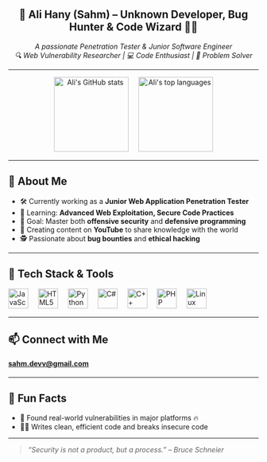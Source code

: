 <h2 align="center">🚀 Ali Hany (Sahm) – Unknown Developer, Bug Hunter & Code Wizard 🧙‍♂️</h2>

<p align="center">
  <i>A passionate Penetration Tester & Junior Software Engineer</i> <br>
  <i>🔍 Web Vulnerability Researcher | 💻 Code Enthusiast | 🎯 Problem Solver</i>
</p>

---

<div align="center">
  <img src="https://github-readme-stats.vercel.app/api?username=Arrow-DV&hide_title=false&hide_rank=false&show_icons=true&include_all_commits=true&count_private=true&disable_animations=false&theme=dracula&locale=en&hide_border=false" height="150" alt="Ali's GitHub stats" />
  <img width="12" />
  <img src="https://github-readme-stats.vercel.app/api/top-langs?username=Arrow-DV&locale=en&hide_title=false&layout=compact&card_width=320&langs_count=5&theme=dracula&hide_border=false" height="150" alt="Ali's top languages" />
</div>

---

## 🧠 About Me

- 🛠 Currently working as a **Junior Web Application Penetration Tester**
- 🌱 Learning: **Advanced Web Exploitation, Secure Code Practices**
- 🎯 Goal: Master both **offensive security** and **defensive programming**
- 🎥 Creating content on **YouTube** to share knowledge with the world
- 🕵️ Passionate about **bug bounties** and **ethical hacking**

---

## 🧰 Tech Stack & Tools

<div align="left">
  <img src="https://cdn.jsdelivr.net/gh/devicons/devicon/icons/javascript/javascript-original.svg" height="40" alt="JavaScript" title="JavaScript"/>
  <img width="12" />
  <img src="https://cdn.jsdelivr.net/gh/devicons/devicon/icons/html5/html5-original.svg" height="40" alt="HTML5" title="HTML5"/>
  <img width="12" />
  <img src="https://cdn.jsdelivr.net/gh/devicons/devicon/icons/python/python-original.svg" height="40" alt="Python" title="Python"/>
  <img width="12" />
  <img src="https://cdn.jsdelivr.net/gh/devicons/devicon/icons/csharp/csharp-original.svg" height="40" alt="C#" title="C#"/>
  <img width="12" />
  <img src="https://raw.githubusercontent.com/isocpp/logos/master/cpp_logo.png" height="40" alt="C++" title="C++"/>
  <img width="12" />
  <img src="https://cdn.jsdelivr.net/gh/devicons/devicon/icons/php/php-original.svg" height="40" alt="PHP" title="PHP"/>
  <img width="12" />
  
  <img src="https://cdn.jsdelivr.net/gh/devicons/devicon/icons/linux/linux-original.svg" height="40" alt="Linux" title="Linux"/>
  <img width="12" />
  
</div>

---

## 📫 Connect with Me

<p align="left">
    <h4>
<a href="https://mail.google.com/mail/?view=cm&to=sahm.devv@gmail.com" target="_blank">
  sahm.devv@gmail.com
</a>
    </h4>
    </p>

---

## 🧩 Fun Facts

- 🐞 Found real-world vulnerabilities in major platforms 🔥
- 🧑‍💻 Writes clean, efficient code and breaks insecure code

---

> _“Security is not a product, but a process.” – Bruce Schneier_
